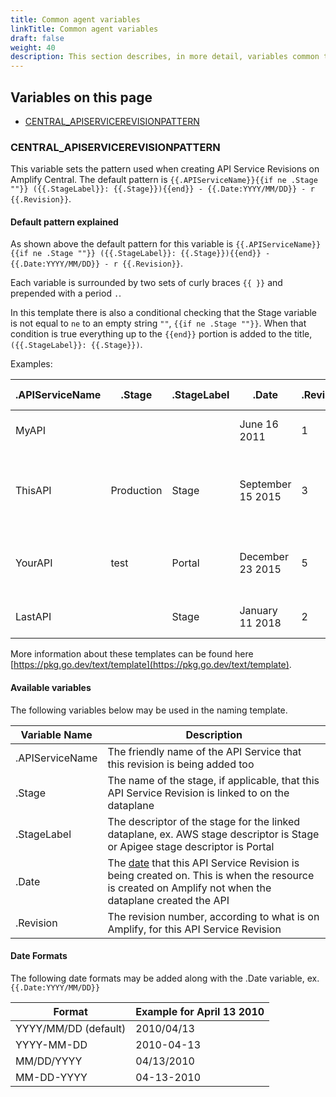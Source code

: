 ```yaml
---
title: Common agent variables
linkTitle: Common agent variables
draft: false
weight: 40
description: This section describes, in more detail, variables common to all agents.
---
```


## Variables on this page

* [CENTRAL_APISERVICEREVISIONPATTERN](#central_apiservicerevisionpattern)

### CENTRAL_APISERVICEREVISIONPATTERN

This variable sets the pattern used when creating API Service Revisions on Amplify Central.  The default pattern is `{{.APIServiceName}}{{if ne .Stage ""}} ({{.StageLabel}}: {{.Stage}}){{end}} - {{.Date:YYYY/MM/DD}} - r {{.Revision}}`.

#### Default pattern explained

As shown above the default pattern for this variable is `{{.APIServiceName}}{{if ne .Stage ""}} ({{.StageLabel}}: {{.Stage}}){{end}} - {{.Date:YYYY/MM/DD}} - r {{.Revision}}`.

Each variable is surrounded by two sets of curly braces `{{ }}` and prepended with a period `.`.

In this template there is also a conditional checking that the Stage variable is not equal to `ne` to an empty string `""`, `{{if ne .Stage ""}}`. When that condition is true everything up to the `{{end}}` portion is added to the title, `({{.StageLabel}}: {{.Stage}})`.

Examples:

| .APIServiceName | .Stage     | .StageLabel | .Date             | .Revision | Revision Title                                 |
|-----------------|------------|-------------|-------------------|-----------|------------------------------------------------|
| MyAPI           |            |             | June 16 2011      | 1         | MyAPI - 2011/06/16 - r 1                       |
| ThisAPI         | Production | Stage       | September 15 2015 | 3         | ThisAPI (Stage: Production) - 2015/09/15 - r 3 |
| YourAPI         | test       | Portal      | December 23 2015  | 5         | YourAPI (Portal: test) - 2015/12/23 - r 5      |
| LastAPI         |            | Stage       | January 11 2018   | 2         | LastAPI - 2018/01/11 - r 2                     |

More information about these templates can be found here [https://pkg.go.dev/text/template](https://pkg.go.dev/text/template).

#### Available variables

The following variables below may be used in the naming template.

| Variable Name   | Description                                                                                                                                                          |
|-----------------|----------------------------------------------------------------------------------------------------------------------------------------------------------------------|
| .APIServiceName | The friendly name of the API Service that this revision is being added too                                                                                           |
| .Stage          | The name of the stage, if applicable, that this API Service Revision is linked to on the dataplane                                                                   |
| .StageLabel     | The descriptor of the stage for the linked dataplane, ex. AWS stage descriptor is Stage or Apigee stage descriptor is Portal                                         |
| .Date           | The [date](#date-formats) that this API Service Revision is being created on. This is when the resource is created on Amplify not when the dataplane created the API |
| .Revision       | The revision number, according to what is on Amplify, for this API Service Revision                                                                                  |

#### Date Formats

The following date formats may be added along with the .Date variable, ex. `{{.Date:YYYY/MM/DD}}`

| Format               | Example for April 13 2010 |
|----------------------|---------------------------|
| YYYY/MM/DD (default) | 2010/04/13                |
| YYYY-MM-DD           | 2010-04-13                |
| MM/DD/YYYY           | 04/13/2010                |
| MM-DD-YYYY           | 04-13-2010                |